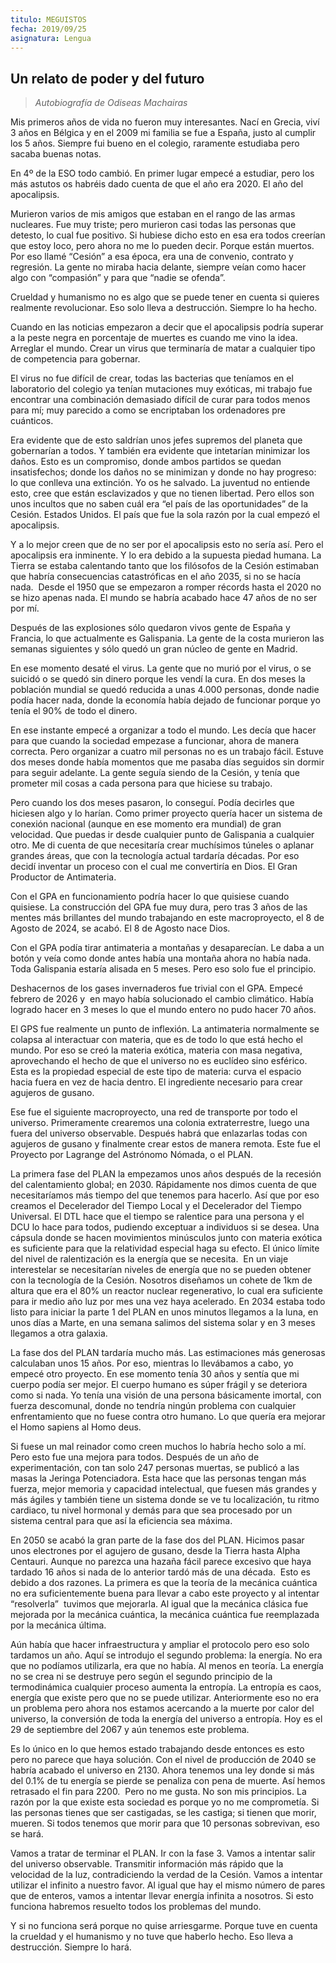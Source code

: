 ```yaml
---
titulo: MEGUISTOS
fecha: 2019/09/25 
asignatura: Lengua
---
```


## Un relato de poder y del futuro
> *Autobiografía de Odiseas Machairas*


Mis primeros años de vida no fueron muy interesantes. Nací en Grecia, viví 3 años en Bélgica y en el 2009 mi familia se fue a España, justo al cumplir los 5 años. Siempre fui bueno en el colegio, raramente estudiaba pero sacaba buenas notas. 

En 4º de la ESO todo cambió. En primer lugar empecé a estudiar, pero los más astutos os habréis dado cuenta de que el año era 2020. El año del apocalipsis. 

Murieron varios de mis amigos que estaban en el rango de las armas nucleares. Fue muy triste; pero murieron casi todas las personas que detesto, lo cual fue positivo. Si hubiese dicho esto en esa era todos creerían que estoy loco, pero ahora no me lo pueden decir. Porque están muertos.
Por eso llamé “Cesión” a esa época, era una de convenio, contrato y regresión. La gente no miraba hacia delante, siempre veían como hacer algo con “compasión” y para que “nadie se ofenda”. 


Crueldad y humanismo no es algo que se puede tener en cuenta si quieres realmente revolucionar. Eso solo lleva a destrucción. Siempre lo ha hecho.


Cuando en las noticias empezaron a decir que el apocalipsis podría superar a la peste negra en porcentaje de muertes es cuando me vino la idea. Arreglar el mundo. Crear un virus que terminaría de matar a cualquier tipo de competencia para gobernar. 

El virus no fue difícil de crear, todas las bacterias que teníamos en el laboratorio del colegio ya tenían mutaciones muy exóticas, mi trabajo fue encontrar una combinación demasiado difícil de curar para todos menos para mí; muy parecido a como se encriptaban los ordenadores pre cuánticos. 

Era evidente que de esto saldrían unos jefes supremos del planeta que gobernarían a todos. Y también era evidente que intetarían minimizar los daños. Esto es un compromiso, donde ambos partidos se quedan insatisfechos; donde los daños no se minimizan y donde no hay progreso: lo que conlleva una extinción. Yo os he salvado. La juventud no entiende esto, cree que están esclavizados y que no tienen libertad. Pero ellos son unos incultos que no saben cuál era “el país de las oportunidades” de la Cesión. Estados Unidos. El país que fue la sola razón por la cual empezó el apocalipsis.

Y a lo mejor creen que de no ser por el apocalipsis esto no sería así. Pero el apocalipsis era inminente. Y lo era debido a la supuesta piedad humana.
La Tierra se estaba calentando tanto que los filósofos de la Cesión estimaban que habría consecuencias catastróficas en el año 2035, si no se hacía nada.  Desde el 1950 que se empezaron a romper récords hasta el 2020 no se hizo apenas nada. El mundo se habría acabado hace 47 años de no ser por mí.

Después de las explosiones sólo quedaron vivos gente de España y Francia, lo que actualmente es Galispania. La gente de la costa murieron las semanas siguientes y sólo quedó un gran núcleo de gente en Madrid. 

En ese momento desaté el virus. La gente que no murió por el virus, o se suicidó o se quedó sin dinero porque les vendí la cura. En dos meses la población mundial se quedó reducida a unas 4.000 personas, donde nadie podía hacer nada, donde la economía había dejado de funcionar porque yo tenía el 90% de todo el dinero. 

En ese instante empecé a organizar a todo el mundo. Les decía que hacer para que cuando la sociedad empezase a funcionar, ahora de manera correcta. Pero organizar a cuatro mil personas no es un trabajo fácil. Estuve dos meses donde había momentos que me pasaba días seguidos sin dormir para seguir adelante. La gente seguía siendo de la Cesión, y tenía que prometer mil cosas a cada persona para que hiciese su trabajo. 

Pero cuando los dos meses pasaron, lo conseguí. Podía decirles que hiciesen algo y lo harían. Como primer proyecto quería hacer un sistema de conexión nacional (aunque en ese momento era mundial) de gran velocidad. Que puedas ir desde cualquier punto de Galispania a cualquier otro. Me di cuenta de que necesitaría crear muchísimos túneles o aplanar grandes áreas, que con la tecnología actual tardaría décadas. Por eso decidí inventar un proceso con el cual me convertiría en Dios. El Gran Productor de Antimateria.

Con el GPA en funcionamiento podría hacer lo que quisiese cuando quisiese. La construcción del GPA fue muy dura, pero tras 3 años de las mentes más brillantes del mundo trabajando en este macroproyecto, el 8 de Agosto de 2024, se acabó. El 8 de Agosto nace Dios.

Con el GPA podía tirar antimateria a montañas y desaparecían. Le daba a un botón y veía como donde antes había una montaña ahora no había nada. Toda Galispania estaría alisada en 5 meses. Pero eso solo fue el principio.

Deshacernos de los gases invernaderos fue trivial con el GPA. Empecé febrero de 2026 y  en mayo había solucionado el cambio climático. Había logrado hacer en 3 meses lo que el mundo entero no pudo hacer 70 años.

El GPS fue realmente un punto de inflexión. La antimateria normalmente se colapsa al interactuar con materia, que es de todo lo que está hecho el mundo. Por eso se creó la materia exótica, materia con masa negativa, aprovechando el hecho de que el universo no es euclídeo sino esférico. Esta es la propiedad especial de este tipo de materia: curva el espacio hacia fuera en vez de hacia dentro. El ingrediente necesario para crear agujeros de gusano.

Ese fue el siguiente macroproyecto, una red de transporte por todo el universo. Primeramente crearemos una colonia extraterrestre, luego una fuera del universo observable. Después habrá que enlazarlas todas con agujeros de gusano y finalmente crear estos de manera remota. Este fue el Proyecto por Lagrange del Astrónomo Nómada, o el PLAN.

La primera fase del PLAN la empezamos unos años después de la recesión del calentamiento global; en 2030. Rápidamente nos dimos cuenta de que necesitaríamos más tiempo del que tenemos para hacerlo. Así que por eso creamos el Decelerador del Tiempo Local y el Decelerador del Tiempo Universal. El DTL hace que el tiempo se ralentice para una persona y el DCU lo hace para todos, pudiendo exceptuar a individuos si se desea. Una cápsula donde se hacen movimientos minúsculos junto con materia exótica es suficiente para que la relatividad especial haga su efecto. El único límite del nivel de ralentización es la energía que se necesita. 
En un viaje interestelar se necesitarían niveles de energía que no se pueden obtener con la tecnología de la Cesión. Nosotros diseñamos un cohete de 1km de altura que era el 80% un reactor nuclear regenerativo, lo cual era suficiente para ir medio año luz por mes una vez haya acelerado. En 2034 estaba todo listo para iniciar la parte 1 del PLAN en unos minutos llegamos a la luna, en unos días a Marte, en una semana salimos del sistema solar y en 3 meses llegamos a otra galaxia. 

La fase dos del PLAN tardaría mucho más. Las estimaciones más generosas calculaban unos 15 años. Por eso, mientras lo llevábamos a cabo, yo empecé otro proyecto. En ese momento tenía 30 años y sentía que mi cuerpo podía ser mejor. El cuerpo humano es súper frágil y se deteriora como si nada. Yo tenía una visión de una persona básicamente imortal, con fuerza descomunal, donde no tendría ningún problema con cualquier enfrentamiento que no fuese contra otro humano. Lo que quería era mejorar el Homo sapiens al Homo deus.

Si fuese un mal reinador como creen muchos lo habría hecho solo a mí. Pero esto fue una mejora para todos. Después de un año de experimentación, con tan solo 247 personas muertas, se publicó a las masas la Jeringa Potenciadora. Esta hace que las personas tengan más fuerza, mejor memoria y capacidad intelectual, que fuesen más grandes y más ágiles y también tiene un sistema donde se ve tu localización, tu ritmo cardiaco, tu nivel hormonal y demás para que sea procesado por un sistema central para que así la eficiencia sea máxima.

En 2050 se acabó la gran parte de la fase dos del PLAN. Hicimos pasar unos electrones por el agujero de gusano, desde la Tierra hasta Alpha Centauri. Aunque no parezca una hazaña fácil parece excesivo que haya tardado 16 años si nada de lo anterior tardó más de una década. 
Esto es debido a dos razones. La primera es que la teoría de la mecánica cuántica no era suficientemente buena para llevar a cabo este proyecto y al intentar “resolverla”  tuvimos que mejorarla. Al igual que la mecánica clásica fue mejorada por la mecánica cuántica, la mecánica cuántica fue reemplazada por la mecánica última.

Aún había que hacer infraestructura y ampliar el protocolo pero eso solo tardamos un año. Aquí se introdujo el segundo problema: la energía. No era que no podíamos utilizarla, era que no había. Al menos en teoría.
La energía no se crea ni se destruye pero según el segundo principio de la termodinámica cualquier proceso aumenta la entropía. La entropía es caos, energía que existe pero que no se puede utilizar. Anteriormente eso no era un problema pero ahora nos estamos acercando a la muerte por calor del universo, la conversión de toda la energía del universo a entropía. Hoy es el 29 de septiembre del 2067 y aún tenemos este problema. 

Es lo único en lo que hemos estado trabajando desde entonces es esto pero no parece que haya solución. Con el nivel de producción de 2040 se habría acabado el universo en 2130. Ahora tenemos una ley donde si más del 0.1% de tu energía se pierde se penaliza con pena de muerte. Así hemos retrasado el fin para 2200. 
Pero no me gusta. No son mis principios. La razón por la que existe esta sociedad es porque yo no me comprometía. Si las personas tienes que ser castigadas, se les castiga; si tienen que morir, mueren. Si todos tenemos que morir para que 10 personas sobrevivan, eso se hará. 

Vamos a tratar de terminar el PLAN. Ir con la fase 3. Vamos a intentar salir del universo observable. Transmitir información más rápido que la velocidad de la luz, contradiciendo la verdad de la Cesión. Vamos a intentar utilizar el infinito a nuestro favor. Al igual que hay el mismo número de pares que de enteros, vamos a intentar llevar energía infinita a nosotros. Si esto funciona habremos resuelto todos los problemas del mundo. 

Y si no funciona será porque no quise arriesgarme. Porque tuve en cuenta la crueldad y el humanismo y no tuve que haberlo hecho. Eso lleva a destrucción. Siempre lo hará.
